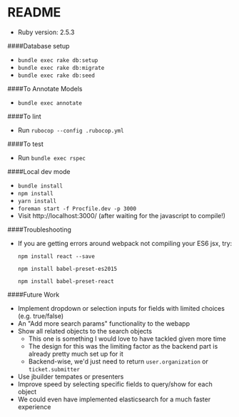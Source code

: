 # README

* Ruby version: 2.5.3

####Database setup
 - `bundle exec rake db:setup`
 - `bundle exec rake db:migrate`
 - `bundle exec rake db:seed`
 
####To Annotate Models
 - `bundle exec annotate`
 
####To lint
 - Run `rubocop --config .rubocop.yml`
 
####To test
 - Run `bundle exec rspec`

####Local dev mode
 - `bundle install`
 - `npm install`
 - `yarn install`
 - `foreman start -f Procfile.dev -p 3000`
 - Visit http://localhost:3000/ (after waiting for the javascript to compile!)
 
####Troubleshooting
 - If you are getting errors around webpack not compiling your ES6 jsx, try:
   
   `npm install react --save`
   
   `npm install babel-preset-es2015`
   
   `npm install babel-preset-react`


####Future Work
 - Implement dropdown or selection inputs for fields with limited choices (e.g. true/false)
 - An "Add more search params" functionality to the webapp
 - Show all related objects to the search objects
    - This one is something I would love to have tackled given more time
    - The design for this was the limiting factor as the backend part is already pretty much set up for it
    - Backend-wise, we'd just need to return `user.organization` or `ticket.submitter`
 - Use jbuilder tempates or presenters
 - Improve speed by selecting specific fields to query/show for each object
 - We could even have implemented elasticsearch for a much faster experience
